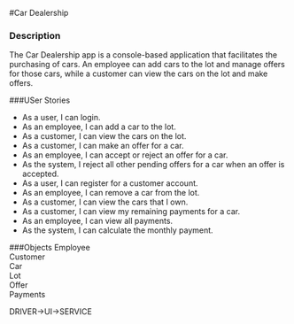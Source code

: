 #Car Dealership
### Description
The Car Dealership app is a console-based application that 
facilitates the purchasing of cars. An employee can add cars 
to the lot and manage offers for those cars, while a customer 
can view the cars on the lot and make offers.

###USer Stories
* As a user, I can login.
* As an employee, I can add a car to the lot.
* As a customer, I can view the cars on the lot.
* As a customer, I can make an offer for a car.
* As an employee, I can accept or reject an offer for a car.
* As the system, I reject all other pending offers for a car when an offer is accepted.
* As a user, I can register for a customer account.
* As an employee, I can remove a car from the lot.
* As a customer, I can view the cars that I own.
* As a customer, I can view my remaining payments for a car.
* As an employee, I can view all payments.
* As the system, I can calculate the monthly payment.

###Objects
Employee <br />
Customer <br />
Car <br />
Lot <br />
Offer <br />
Payments <br />


DRIVER->UI->SERVICE
